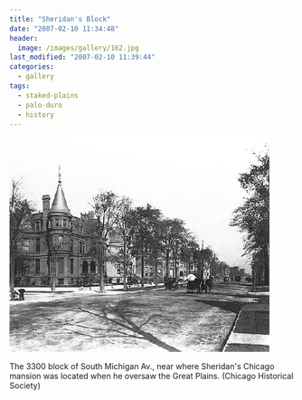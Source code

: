 ```yaml
---
title: "Sheridan's Block"
date: "2007-02-10 11:34:48"
header:
  image: /images/gallery/162.jpg
last_modified: "2007-02-10 11:39:44"
categories:
  - gallery
tags:
  - staked-plains
  - palo-duro
  - history  
---
```

![162](/images/gallery/162.jpg)

The 3300 block of South Michigan Av., near where Sheridan's Chicago mansion was located when he oversaw the Great Plains. (Chicago Historical Society)
